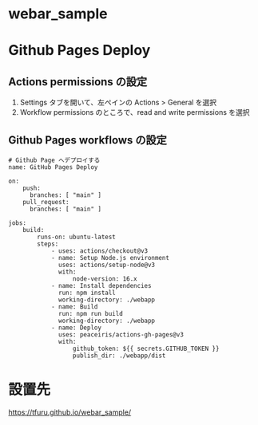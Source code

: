# webar_sample


# Github Pages Deploy

## Actions permissions の設定
1. Settings タブを開いて、左ペインの Actions > General を選択
2. Workflow permissions のところで、read and write permissions を選択

## Github Pages workflows の設定
```
# Github Page へデプロイする
name: GitHub Pages Deploy

on:
    push:
      branches: [ "main" ]
    pull_request:
      branches: [ "main" ]

jobs:
    build:
        runs-on: ubuntu-latest  
        steps:
            - uses: actions/checkout@v3
            - name: Setup Node.js environment
              uses: actions/setup-node@v3
              with:
                  node-version: 16.x
            - name: Install dependencies
              run: npm install
              working-directory: ./webapp
            - name: Build
              run: npm run build
              working-directory: ./webapp
            - name: Deploy
              uses: peaceiris/actions-gh-pages@v3
              with:
                  github_token: ${{ secrets.GITHUB_TOKEN }}
                  publish_dir: ./webapp/dist
```


# 設置先

https://tfuru.github.io/webar_sample/